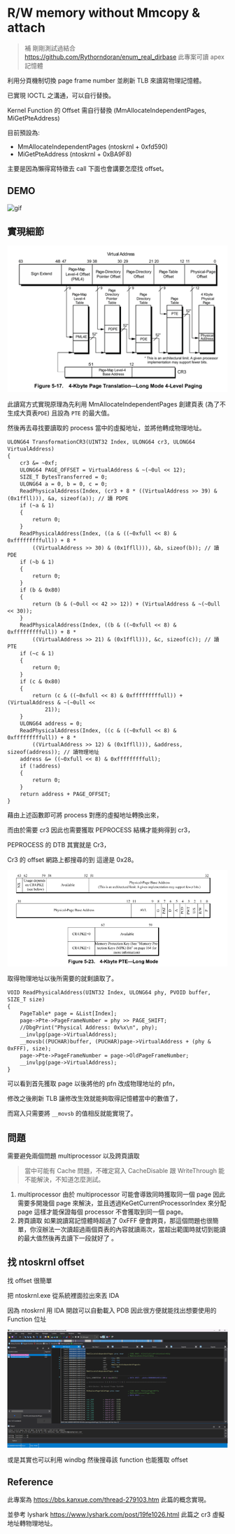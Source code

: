 # R/W memory without Mmcopy & attach

> 補 剛剛測試過結合 https://github.com/Rythorndoran/enum_real_dirbase 此專案可讀 apex 記憶體

利用分頁機制切換 page frame number 並刷新 TLB 來讀寫物理記憶體。

已實現 IOCTL 之溝通，可以自行替換。

Kernel Function 的 Offset 需自行替換 (MmAllocateIndependentPages, MiGetPteAddress)

目前預設為:
- MmAllocateIndependentPages (ntoskrnl + 0xfd590)
- MiGetPteAddress (ntoskrnl + 0xBA9F8)

主要是因為懶得寫特徵去 call 下面也會講要怎麼找 offset。
## DEMO
![gif](image/DEMO.gif)
## 實現細節
![image](image/img1.png)

此讀寫方式實現原理為先利用 MmAllocateIndependentPages 創建頁表 (為了不生成大頁表`PDE`) 且設為 `PTE` 的最大值。

然後再去尋找要讀取的 process 當中的虛擬地址，並將他轉成物理地址。
```c=
ULONG64 TransformationCR3(UINT32 Index, ULONG64 cr3, ULONG64 VirtualAddress)
{
    cr3 &= ~0xf;
    ULONG64 PAGE_OFFSET = VirtualAddress & ~(~0ul << 12);
    SIZE_T BytesTransferred = 0;
    ULONG64 a = 0, b = 0, c = 0;
    ReadPhysicalAddress(Index, (cr3 + 8 * ((VirtualAddress >> 39) & (0x1ffll))), &a, sizeof(a)); // 讀 PDPE
    if (~a & 1)
    {
        return 0;
    }
    ReadPhysicalAddress(Index, ((a & ((~0xfull << 8) & 0xfffffffffull)) + 8 *
        ((VirtualAddress >> 30) & (0x1ffll))), &b, sizeof(b)); // 讀 PDE
    if (~b & 1)
    {
        return 0;
    }
    if (b & 0x80)
    {
        return (b & (~0ull << 42 >> 12)) + (VirtualAddress & ~(~0ull << 30));
    }
    ReadPhysicalAddress(Index, ((b & ((~0xfull << 8) & 0xfffffffffull)) + 8 *
        ((VirtualAddress >> 21) & (0x1ffll))), &c, sizeof(c)); // 讀 PTE
    if (~c & 1)
    {
        return 0;
    }
    if (c & 0x80)
    {
        return (c & ((~0xfull << 8) & 0xfffffffffull)) + (VirtualAddress & ~(~0ull <<
            21));
    }
    ULONG64 address = 0;
    ReadPhysicalAddress(Index, ((c & ((~0xfull << 8) & 0xfffffffffull)) + 8 *
        ((VirtualAddress >> 12) & (0x1ffll))), &address, sizeof(address)); // 讀物理地址
    address &= ((~0xfull << 8) & 0xfffffffffull);
    if (!address)
    {
        return 0;
    }
    return address + PAGE_OFFSET;
}
```
藉由上述函數即可將 process 對應的虛擬地址轉換出來，

而由於需要 cr3 因此也需要獲取 PEPROCESS 結構才能夠得到 cr3，

PEPROCESS 的 DTB 其實就是 Cr3，

Cr3 的 offset 網路上都搜尋的到 這邊是 0x28。

![image](image/img2.png)

取得物理地址以後所需要的就剩讀取了。
```c=
VOID ReadPhysicalAddress(UINT32 Index, ULONG64 phy, PVOID buffer, SIZE_T size)
{
    PageTable* page = &List[Index];
    page->Pte->PageFrameNumber = phy >> PAGE_SHIFT;
    //DbgPrint("Physical Address: 0x%x\n", phy);
    __invlpg(page->VirtualAddress);
    __movsb((PUCHAR)buffer, (PUCHAR)page->VirtualAddress + (phy & 0xFFF), size);
    page->Pte->PageFrameNumber = page->OldPageFrameNumber;
    __invlpg(page->VirtualAddress);
}
```
可以看到首先獲取 page 以後將他的 pfn 改成物理地址的 pfn，

修改之後刷新 TLB 讓修改生效就能夠取得記憶體當中的數值了，

而寫入只需要將 `__movsb` 的值相反就能實現了。

## 問題
需要避免兩個問題
multiprocessor 以及跨頁讀取
> 當中可能有 Cache 問題，不確定寫入 CacheDisable 跟 WriteThrough 能不能解決，不知道怎麼測試。

1. multiprocessor
由於 multiprocessor 可能會導致同時獲取同一個 page 因此需要多開幾個 page 來解決，並且透過KeGetCurrentProcessorIndex 來分配 page 這樣才能保證每個 processor 不會獲取到同一個 page。
2. 跨頁讀取
如果說讀寫記憶體時超過了 0xFFF 便會跨頁，那這個問題也很簡單，你沒辦法一次讀超過兩個頁表的內容就讀兩次，當超出範圍時就切到能讀的最大值然後再去讀下一段就好了 。

## 找 ntoskrnl offset
找 offset 很簡單

把 ntoskrnl.exe 從系統裡面拉出來丟 IDA

因為 ntoskrnl 用 IDA 開啟可以自動載入 PDB 因此很方便就能找出想要使用的 Function 位址

![image](image/img3.png)

或是其實也可以利用 windbg 然後搜尋該 function 也能獲取 offset
## Reference
此專案為 https://bbs.kanxue.com/thread-279103.htm 此篇的概念實現。

並參考 lyshark https://www.lyshark.com/post/19fe1026.html 此篇之 cr3 虛擬地址轉物理地址。
